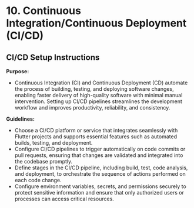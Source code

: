 # 10. Continuous Integration/Continuous Deployment (CI/CD)

## CI/CD Setup Instructions

**Purpose:**

- Continuous Integration (CI) and Continuous Deployment (CD) automate the process of building, testing, and deploying software changes, enabling faster delivery of high-quality software with minimal manual intervention. Setting up CI/CD pipelines streamlines the development workflow and improves productivity, reliability, and consistency.

**Guidelines:**

- Choose a CI/CD platform or service that integrates seamlessly with Flutter projects and supports essential features such as automated builds, testing, and deployment.
- Configure CI/CD pipelines to trigger automatically on code commits or pull requests, ensuring that changes are validated and integrated into the codebase promptly.
- Define stages in the CI/CD pipeline, including build, test, code analysis, and deployment, to orchestrate the sequence of actions performed on each code change.
- Configure environment variables, secrets, and permissions securely to protect sensitive information and ensure that only authorized users or processes can access critical resources.

